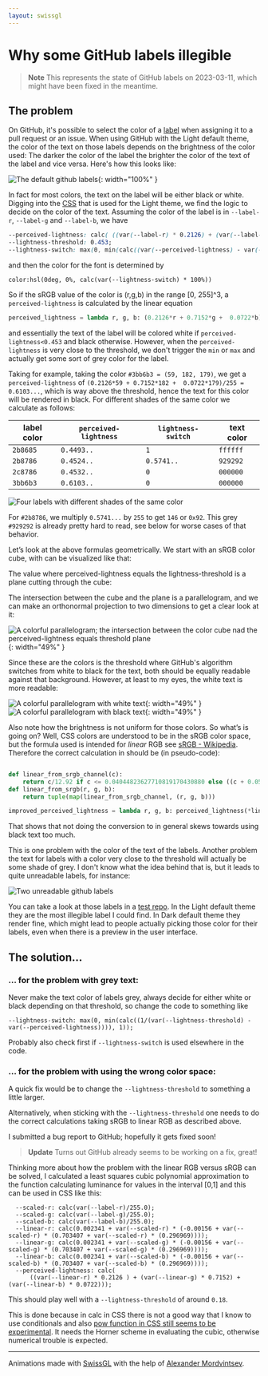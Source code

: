 ```yaml
---
layout: swissgl
---
```

# Why some GitHub labels illegible

> **Note**
> This represents the state of GitHub labels on 2023-03-11, which might have been fixed in the
> meantime.

## The problem
On GitHub, it's possible to select the color of a [label](https://docs.github.com/de/issues/using-labels-and-milestones-to-track-work/managing-labels) when assigning it to a pull request or an issue.  When using GitHub with the Light default theme, the color of the text on those labels depends on the brightness of the color used: The darker the color of the label the brighter the color of the text of the label and vice versa. Here's how this looks like:

![The default github labels](assets/images/github_labels/default_labels.png){: width="100%" }

In fact for most colors, the text on the label will be either black or white. Digging into the
[CSS](https://github.githubassets.com/assets/global-7f117b5cfae4.cssjavascript) that is used for the Light theme, we find the logic to decide on the color of the text. Assuming the color of the
label is in
`--label-r`, `--label-g` and `--label-b`, we have
```css
--perceived-lightness: calc( ((var(--label-r) * 0.2126) + (var(--label-g) * 0.7152) + (var(--label-b) * 0.0722)) / 255 );
--lightness-threshold: 0.453;
--lightness-switch: max(0, min(calc((var(--perceived-lightness) - var(--lightness-threshold)) * -1000), 1));
```
and then the color for the font is determined by
```
color:hsl(0deg, 0%, calc(var(--lightness-switch) * 100%))
```
So if the sRGB value of the color is (r,g,b) in the range [0, 255]^3, a `perceived-lightness` is calculated by the linear equation
```python
perceived_lightness = lambda r, g, b: (0.2126*r + 0.7152*g +  0.0722*b)/255
```
and essentially the text of the label will be colored white if `perceived-lightness<0.453` and black otherwise. However, when the `perceived-lightness` is very close to the threshold, we don't trigger the `min` or `max` and actually get some sort of grey color for the label.

Taking for example, taking the color `#3bb6b3 = (59, 182, 179)`, we get a `perceived-lightness` of `(0.2126*59 + 0.7152*182 +  0.0722*179)/255 = 0.6103...`, which is way above the threshold, hence the text for this color will be rendered in black.
For different shades of the same color we calculate as follows:

label color |  `perceived-lightness` | `lightness-switch`| text color
------------|------------------------|-------------------|------------
 `2b8685`   | `0.4493..`             | `1`               | `ffffff`
 `2b8786`   | `0.4524..`             | `0.5741..`        | `929292`
 `2c8786`   | `0.4532..`             | `0`               | `000000`
 `3bb6b3`   | `0.6103..`             | `0`               | `000000`

![Four labels with different shades of the same color](assets/images/github_labels/four_labels.png)

For `#2b8786`, we multiply `0.5741...` by `255` to get `146` or `0x92`. This grey `#929292` is already pretty hard to read, see below for worse cases of that behavior.

Let’s look at the above formulas geometrically.
We start with an sRGB color cube, with can be visualized like that:

<div id="demo">
  <canvas id="colorcube"></canvas>
</div>

The value where perceived-lightness equals the lightness-threshold is a plane cutting through the cube:

<div id="demo">
  <canvas id="cubecut"></canvas>
</div>


The intersection between the cube and the plane is a parallelogram, and we can make an orthonormal projection to two dimensions to get a clear look at it:

![A colorful parallelogram; the intersection between the color cube nad the perceived-lightness equals threshold plane](assets/images/github_labels/parallelogram.png){: width="49%" }

Since these are the colors is the threshold where GitHub's algorithm switches from white to black for the text, both should be equally readable against that background. However, at least to my eyes, the white text is more readable:


![A colorful parallelogram with white text](assets/images/github_labels/parallelogram_white_text.png){: width="49%" }
![A colorful parallelogram with black text](assets/images/github_labels/parallelogram_black_text.png){: width="49%" }

Also note how the brightness is not uniform for those colors.
So what’s is going on? Well, CSS colors are understood to be in the sRGB color space, but the formula used is intended for *linear* RGB see [sRGB - Wikipedia](https://en.wikipedia.org/wiki/SRGB).
Therefore the correct calculation in should be (in pseudo-code):

```python

def linear_from_srgb_channel(c):
    return c/12.92 if c <= 0.04044823627710819170430880 else ((c + 0.055)/1.055)**2.4
def linear_from_srgb(r, g, b):
    return tuple(map(linear_from_srgb_channel, (r, g, b)))

improved_perceived_lightness = lambda r, g, b: perceived_lightness(*linear_from_srgb(r, g, b))
```
That shows that not doing the conversion to in general skews towards using black text too much.

This is one problem with the color of the text of the labels. Another problem the text for labels with a color very close to the threshold will actually be some shade of grey. I don't know what the idea behind that is, but it leads to quite unreadable labels, for instance:

![Two unreadable github labels](assets/images/github_labels/unreadable_labels.png)

You can take a look at those labels in a [test repo](https://github.com/mo271/label_colors_test/labels). In the Light default theme they are the most illegible label I could find. In Dark default theme they render fine, which might lead to people actually picking those color for their labels, even when there is a preview in the user interface.

## The solution...

### ... for the problem with grey text:
Never make the text color of labels grey, always decide for either white or black depending on that threshold, so change the code to something like
 ```
--lightness-switch: max(0, min(calc((1/(var(--lightness-threshold) - var(--perceived-lightness)))), 1));
 ```
Probably also check first if `--lightness-switch` is used elsewhere in the code.
### ... for the problem with using the wrong color space:
A quick fix would be to change the `--lightness-threshold` to something a little larger.


Alternatively, when sticking with the `--lightness-threshold` one needs to do the correct calculations taking sRGB to linear RGB as described above.


I submitted a bug report to GitHub; hopefully it gets fixed soon!

> **Update**
> Turns out GitHub already seems to be working on a fix, great!

Thinking more about how the problem with the linear RGB versus sRGB can be solved, I calculated a
least squares cubic polynomial approximation to the function calculating luminance for values in the interval [0,1] and this can be used in CSS like this:
```
  --scaled-r: calc(var(--label-r)/255.0);
  --scaled-g: calc(var(--label-g)/255.0);
  --scaled-b: calc(var(--label-b)/255.0);
  --linear-r: calc(0.002341 + var(--scaled-r) * (-0.00156 + var(--scaled-r) * (0.703407 + var(--scaled-r) * (0.296969))));
  --linear-g: calc(0.002341 + var(--scaled-g) * (-0.00156 + var(--scaled-g) * (0.703407 + var(--scaled-g) * (0.296969))));
  --linear-b: calc(0.002341 + var(--scaled-b) * (-0.00156 + var(--scaled-b) * (0.703407 + var(--scaled-b) * (0.296969))));
  --perceived-lightness: calc(
      ((var(--linear-r) * 0.2126 ) + (var(--linear-g) * 0.7152) + (var(--linear-b) * 0.0722)));
```
This should play well with a `--lightness-threshold` of around `0.18`.

This is done because in calc in CSS there is not a good way that I know to use conditionals and also [pow function in CSS still seems to be experimental](https://developer.mozilla.org/en-US/docs/Web/CSS/pow#browser_compatibility). It needs the Horner scheme in evaluating the cubic, otherwise numerical trouble is expected.

------

Animations made with <a href="https://github.com/google/swissgl">SwissGL</a> with the help of [Alexander Mordvintsev](https://znah.net).

<script src='{{site.baseurl}}/github_labels.js'></script>
